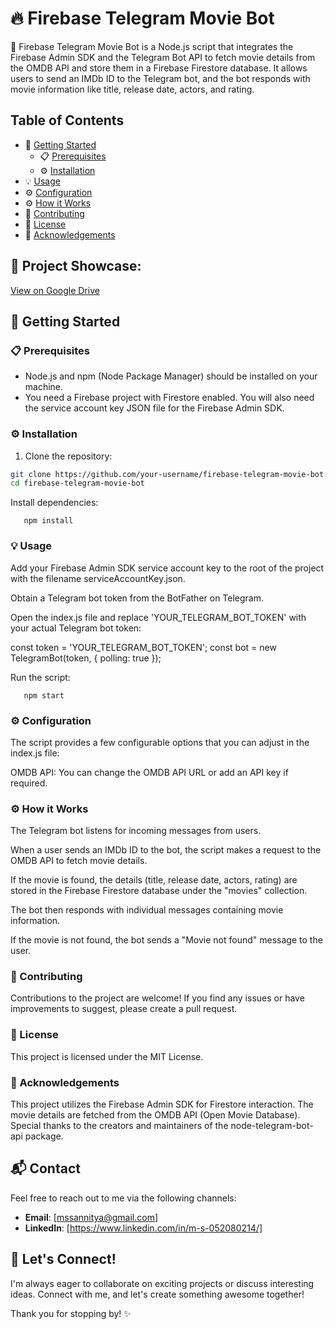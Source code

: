 <!-- Project Title -->
# 🔥 Firebase Telegram Movie Bot

<!-- Project Description -->
🎥 Firebase Telegram Movie Bot is a Node.js script that integrates the Firebase Admin SDK and the Telegram Bot API to fetch movie details from the OMDB API and store them in a Firebase Firestore database. It allows users to send an IMDb ID to the Telegram bot, and the bot responds with movie information like title, release date, actors, and rating.

<!-- Table of Contents -->
## Table of Contents

- 🚀 [Getting Started](#getting-started)
  - 📋 [Prerequisites](#prerequisites)
  - ⚙️ [Installation](#installation)
- 💡 [Usage](#usage)
- ⚙️ [Configuration](#configuration)
- ⚙️ [How it Works](#how-it-works)
- 🤝 [Contributing](#contributing)
- 📝 [License](#license)
- 🙏 [Acknowledgements](#acknowledgements)
<!-- Project Showcase: Google Drive Link -->
## 📂 Project Showcase:
[View on Google Drive](https://drive.google.com/file/d/1JSeLD6vH9AhKXfcJo236OHq2B5W8pu-v/view?usp=drive_link)

<!-- Getting Started -->
## 🚀 Getting Started

<!-- Prerequisites -->
### 📋 Prerequisites

- Node.js and npm (Node Package Manager) should be installed on your machine.
- You need a Firebase project with Firestore enabled. You will also need the service account key JSON file for the Firebase Admin SDK.

<!-- Installation -->
### ⚙️ Installation

1. Clone the repository:

```bash
git clone https://github.com/your-username/firebase-telegram-movie-bot.git
cd firebase-telegram-movie-bot
 ```
Install dependencies:
```
   npm install
```
### 💡 Usage
Add your Firebase Admin SDK service account key to the root of the project with the filename serviceAccountKey.json.

Obtain a Telegram bot token from the BotFather on Telegram.

Open the index.js file and replace 'YOUR_TELEGRAM_BOT_TOKEN' with your actual Telegram bot token:

const token = 'YOUR_TELEGRAM_BOT_TOKEN';
const bot = new TelegramBot(token, { polling: true });

Run the script:
  ```
     npm start
 ```
<!-- Configuration -->
### ⚙️ Configuration
The script provides a few configurable options that you can adjust in the index.js file:

OMDB API: You can change the OMDB API URL or add an API key if required.
<!-- How it Works -->
### ⚙️ How it Works
The Telegram bot listens for incoming messages from users.

When a user sends an IMDb ID to the bot, the script makes a request to the OMDB API to fetch movie details.

If the movie is found, the details (title, release date, actors, rating) are stored in the Firebase Firestore database under the "movies" collection.

The bot then responds with individual messages containing movie information.

If the movie is not found, the bot sends a "Movie not found" message to the user.

<!-- Contributing -->
### 🤝 Contributing
Contributions to the project are welcome! If you find any issues or have improvements to suggest, please create a pull request.

<!-- License -->
### 📝 License
This project is licensed under the MIT License.

<!-- Acknowledgements -->
### 🙏 Acknowledgements
This project utilizes the Firebase Admin SDK for Firestore interaction.
The movie details are fetched from the OMDB API (Open Movie Database).
Special thanks to the creators and maintainers of the node-telegram-bot-api package.
## 📬 Contact

Feel free to reach out to me via the following channels:

- **Email**: [mssannitya@gmail.com]
- **LinkedIn**: [https://www.linkedin.com/in/m-s-052080214/]

## 🌟 Let's Connect!

I'm always eager to collaborate on exciting projects or discuss interesting ideas. Connect with me, and let's create something awesome together!

Thank you for stopping by! ✨


